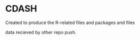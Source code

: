# CDASH

Created to produce the R-related files and packages and files

data recieved by other repo push.

